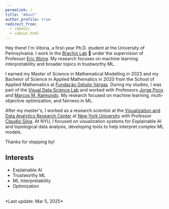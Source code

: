 ```yaml
---
permalink: /
title: "About"
author_profile: true
redirect_from: 
  - /about/
  - /about.html
---
```


Hey there! I'm Vitoria, a first-year Ph.D. student at the University of Pennsylvania. I work in the [Brachio Lab](https://brachiolab.github.io/) 🦕 under the supervision of Professor [Eric Wong](https://riceric22.github.io/). My research focuses on machine learning interpretability and broader topics in trustworthy ML.

I earned my Master of Science in Mathematical Modelling in 2023 and my Bachelor of Science in Applied Mathematics in 2020 from the School of Applied Mathematics at [Fundação Getulio Vargas](https://portal.fgv.br/).  During my studies, I was part of the [Visual Data Science Lab](http://www.visualdslab.com/) and worked with Professors [Jorge Poco](http://visualdslab.com/~jpocom/) and [Marcos M. Raimundo](https://ic.unicamp.br/~mraimundo/). My research focused on machine learning, multi-objective optimization, and fairness in ML.

After my master's, I worked as a research scientist at the [Visualization and Data Analytics Research Center](https://vida.engineering.nyu.edu/) at [New York University](https://www.nyu.edu/) with Professor [Claudio Silva](https://ctsilva.github.io/). At NYU, I focused on visualization systems for Explainable AI and topological data analysis, developing tools to help interpret complex ML models.

Thanks for stopping by!

## Interests

- Explainable AI
- Trustworthy ML
- ML Interpretability
- Optimization

<br/>
*Last update: Mar 5, 2025*